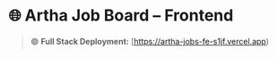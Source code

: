 # 🌐 Artha Job Board – Frontend

> 🟢 **Full Stack Deployment:** [https://artha-jobs-fe-s1jf.vercel.app)  
